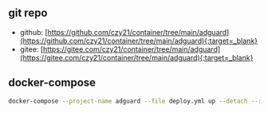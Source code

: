 ## git repo
  - github: [https://github.com/czy21/container/tree/main/adguard](https://github.com/czy21/container/tree/main/adguard){:target=_blank}
  - gitee: [https://gitee.com/czy21/container/tree/main/adguard](https://gitee.com/czy21/container/tree/main/adguard){:target=_blank}
## docker-compose
```bash
docker-compose --project-name adguard --file deploy.yml up --detach --remove-orphans
```